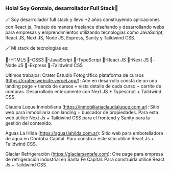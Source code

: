 ### Hola! Soy Gonzalo, desarrollador Full Stack👋

🪄 Soy desarrollador full stack y llevo +2 años construyendo aplicaciones con React js. Trabajo de manera freelance diseñando y desarrollando webs para empresas y emprendimientos utilizando tecnologías como JavaScript, React JS, Next JS, Node JS, Express, Sanity y Taildwind CSS.

🪄 Mi stack de tecnologías es: 

🎈-HTML5
🎈-CSS3
🎈-JavaScript
🎈-TypeScript
🎈-React JS
🎈-Next JS
🎈-Node JS
🎈-Express
🎈-Taildwind CSS

Ultimos trabajos:
Crater Estudio Fotográfico plataforma de cursos (https://crater-website.vercel.app/): Aún en desarrollo consta de un una landing page + tienda de cursos + vista detalle de cada curso + carrito de compras. Desarrollado enteramente con Next JS + Typescript + Taildwind CSS.

Claudia Luque Inmobiliaria (https://inmobiliariaclaudialuque.com.ar): Sitio web para inmobiliaria con landing + buscador de propiedades.
Para esta web utilicé Next Js + Taildwind CSS para el frontend y Sanity para la gestión del contenido.

Aguas La Hilda (https://aguaslahilda.com.ar): Sitio web para embotelladora de agua en Córdoba Capital. Para construir este sitio utilicé React Js + Taildwind CSS.

Glaciar Refrigeración (https://glaciarsantafe.com): One page para empresa de refrigeración industrial en Santa Fe Capital. Para construirla utilicé React Js + Taildwind CSS.


<!--
**gonzaloairasca/gonzaloairasca** is a ✨ _special_ ✨ repository because its `README.md` (this file) appears on your GitHub profile.

Here are some ideas to get you started:

- 🔭 I’m currently working on ...
- 🌱 I’m currently learning ...
- 👯 I’m looking to collaborate on ...
- 🤔 I’m looking for help with ...
- 💬 Ask me about ...
- 📫 How to reach me: ...
- 😄 Pronouns: ...
- ⚡ Fun fact: ...
-->


